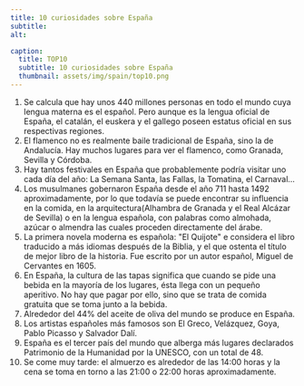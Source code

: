 ```yaml
---
title: 10 curiosidades sobre España
subtitle:  
alt: 

caption:
  title: TOP10
  subtitle: 10 curiosidades sobre España
  thumbnail: assets/img/spain/top10.png
---
```


1. Se calcula que hay unos 440 millones personas en todo el mundo cuya lengua materna es el español. Pero aunque es la lengua oficial de España, el catalán, el euskera y el gallego poseen estatus oficial en sus respectivas regiones.
2. El flamenco no es realmente baile tradicional de España, sino la de Andalucía. Hay muchos lugares para ver el flamenco, como Granada, Sevilla y Córdoba.
3. Hay tantos festivales en España que probablemente podría visitar uno cada día del año: La Semana Santa, las Fallas, la Tomatina, el Carnaval...
4. Los musulmanes gobernaron España desde el año 711 hasta 1492 aproximadamente, por lo que todavía se puede encontrar su influencia en la comida, en la arquitectura(Alhambra de Granada y el Real Alcázar de Sevilla) o en la lengua española, con palabras como almohada, azúcar o almendra las cuales proceden directamente del árabe.
5. La primera novela moderna es española: "El Quijote" e considera el libro traducido a más idiomas después de la Biblia, y el que ostenta el título de mejor libro de la historia. Fue escrito por un autor español, Miguel de Cervantes en 1605.
6. En España, la cultura de las tapas significa que cuando se pide una bebida en la mayoría de los lugares, ésta llega con un pequeño aperitivo. No hay que pagar por ello, sino que se trata de comida gratuita que se toma junto a la bebida.
7. Alrededor del 44% del aceite de oliva del mundo se produce en España.
8. Los artistas españoles más famosos son El Greco, Velázquez, Goya, Pablo Picasso y Salvador Dalí.
9. España es el tercer país del mundo que alberga más lugares declarados Patrimonio de la Humanidad por la UNESCO, con un total de 48.
10. Se come muy tarde: el almuerzo es alrededor de las 14:00 horas y la cena se toma en torno a las 21:00 o 22:00 horas aproximadamente.


